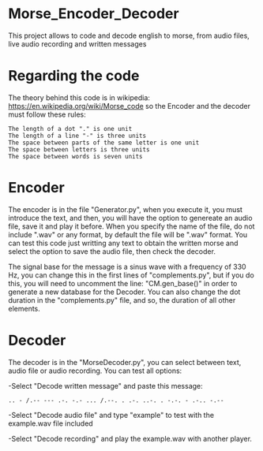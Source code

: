 # Morse_Encoder_Decoder
This project allows to code and decode english to morse, from audio files, live audio recording and written messages
# Regarding the code
The theory behind this code is in wikipedia: https://en.wikipedia.org/wiki/Morse_code
so the Encoder and the decoder must follow these rules:

    The length of a dot "." is one unit
    The length of a line "-" is three units
    The space between parts of the same letter is one unit
    The space between letters is three units
    The space between words is seven units

# Encoder

The encoder is in the file "Generator.py", when you execute it, you must introduce the text, and then, you will have the option to genereate an audio file, save it and play it before. When you specify the name of the file, do not include ".wav" or any format, by default the file will be ".wav" format. You can test this code just writting any text to obtain the written morse and select the option to save the audio file, then check the decoder.

The signal base for the message is a sinus wave with a frequency of 330 Hz, you can change this in the first lines of "complements.py", but if you do this, you will need to uncomment the line: "CM.gen_base()" in order to generate a new database for the Decoder. You can also change the dot duration in the "complements.py" file, and so, the duration of all other elements.

# Decoder 
The decoder is in the "MorseDecoder.py", you can select between text, audio file or audio recording.
You can test all options:

-Select "Decode written message" and paste this message: 

    .. - /.-- --- .-. -.- ... /.--. . .-. ..-. . -.-. - .-.. -.--
    
-Select "Decode audio file" and type "example" to test with the example.wav file included

-Select "Decode recording" and play the example.wav with another player.
